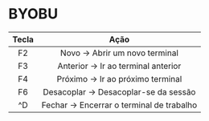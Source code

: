 # BYOBU

|Tecla|Ação|
|:---:|:---:|
| F2 | Novo -> Abrir um novo terminal|
| F3 | Anterior -> Ir ao terminal anterior|
| F4 | Próximo -> Ir ao próximo terminal|
| F6 | Desacoplar -> Desacoplar-se da sessão|
| ^D | Fechar -> Encerrar o terminal de trabalho|
